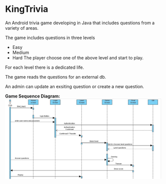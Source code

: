 # KingTrivia

An Android trivia game developing in Java that includes questions from a variety of areas.

The game includes questions in three levels
* Easy
* Medium
* Hard
The player choose one of the above level and start to play.

For each level there is a dedicated life.

The game reads the questions for an external db.

An admin can update an exsiting question or create a new question.

**Game Sequence Diagram:**
![seqDiag](https://github.com/YanivBir/KingTrivia/blob/master/AdditionalFiles/sequenceDiagram.jpg)
